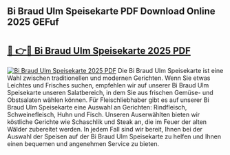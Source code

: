 ## Bi Braud Ulm Speisekarte PDF Download Online 2025 GEFuf

# <h2><a href="http://gcaueb.nevu.top/?p=Bi+Braud+Ulm+Speisekarte">🔗 👉🔴 Bi Braud Ulm Speisekarte 2025 PDF</a></h2>

[![Bi Braud Ulm Speisekarte 2025 PDF](https://i.imgur.com/dBaPXMq.png)](http://gcaueb.nevu.top/?p=Bi+Braud+Ulm+Speisekarte)
Die Bi Braud Ulm Speisekarte ist eine Wahl zwischen traditionellen und modernen Gerichten. Wenn Sie etwas Leichtes und Frisches suchen, empfehlen wir auf unserer Bi Braud Ulm Speisekarte unseren Salatbereich, in dem Sie aus frischen Gemüse- und Obstsalaten wählen können. Für Fleischliebhaber gibt es auf unserer Bi Braud Ulm Speisekarte eine Auswahl an Gerichten: Rindfleisch, Schweinefleisch, Huhn und Fisch. Unseren Auserwählten bieten wir köstliche Gerichte wie Schaschlik und Steak an, die im Feuer der alten Wälder zubereitet werden. In jedem Fall sind wir bereit, Ihnen bei der Auswahl der Speisen auf der Bi Braud Ulm Speisekarte zu helfen und Ihnen einen bequemen und angenehmen Service zu bieten.
